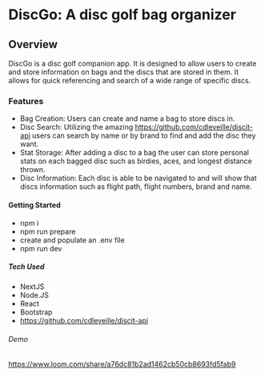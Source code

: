 # DiscGo: A disc golf bag organizer

## Overview 
DiscGo is a disc golf companion app. It is designed to allow users to create and store information on bags and the discs that are stored in them.
It allows for quick referencing and search of a wide range of specific discs.

### Features
- Bag Creation: Users can create and name a bag to store discs in.
- Disc Search: Utilizing the amazing https://github.com/cdleveille/discit-api users can search by name or by brand to find and add the disc they want.
- Stat Storage: After adding a disc to a bag the user can store personal stats on each bagged disc such as birdies, aces, and longest distance thrown.
- Disc Information: Each disc is able to be navigated to and will show that discs information such as flight path, flight numbers, brand and name.

#### Getting Started
- npm i
- npm run prepare
- create and populate an .env file
- npm run dev

##### Tech Used
- NextJS
- Node.JS
- React
- Bootstrap
- https://github.com/cdleveille/discit-api

###### Demo
https://www.loom.com/share/a76dc81b2ad1462cb50cb8693fd5fab9



 

